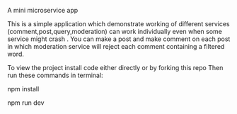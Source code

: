 A mini microservice app
 
This is a simple application which demonstrate working of different services (comment,post,query,moderation) can work individually even when some service might crash . You can make a post and make comment on each post in which moderation service will reject each comment containing a filtered word.

To view the project install code either directly or by forking this repo
Then run these commands in terminal:

npm install

npm run dev
